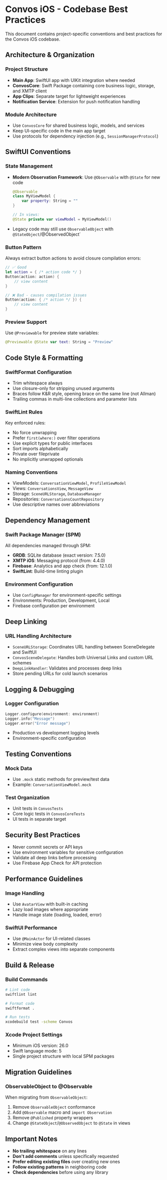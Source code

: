 # Convos iOS - Codebase Best Practices

This document contains project-specific conventions and best practices for the Convos iOS codebase.

## Architecture & Organization

### Project Structure
- **Main App**: SwiftUI app with UIKit integration where needed
- **ConvosCore**: Swift Package containing core business logic, storage, and XMTP client
- **App Clips**: Separate target for lightweight experiences
- **Notification Service**: Extension for push notification handling

### Module Architecture
- Use `ConvosCore` for shared business logic, models, and services
- Keep UI-specific code in the main app target
- Use protocols for dependency injection (e.g., `SessionManagerProtocol`)

## SwiftUI Conventions

### State Management
- **Modern Observation Framework**: Use `@Observable` with `@State` for new code
  ```swift
  @Observable
  class MyViewModel {
      var property: String = ""
  }

  // In views:
  @State private var viewModel = MyViewModel()
  ```
- Legacy code may still use `ObservableObject` with `@StateObject`/@ObservedObject`

### Button Pattern
Always extract button actions to avoid closure compilation errors:
```swift
// ✅ Good
let action = { /* action code */ }
Button(action: action) {
    // view content
}

// ❌ Bad - causes compilation issues
Button(action: { /* action */ }) {
    // view content
}
```

### Preview Support
Use `@Previewable` for preview state variables:
```swift
@Previewable @State var text: String = "Preview"
```

## Code Style & Formatting

### SwiftFormat Configuration
- Trim whitespace always
- Use closure-only for stripping unused arguments
- Braces follow K&R style, opening brace on the same line (not Allman)
- Trailing commas in multi-line collections and parameter lists

### SwiftLint Rules
Key enforced rules:
- No force unwrapping
- Prefer `first(where:)` over filter operations
- Use explicit types for public interfaces
- Sort imports alphabetically
- Private over fileprivate
- No implicitly unwrapped optionals

### Naming Conventions
- ViewModels: `ConversationViewModel`, `ProfileViewModel`
- Views: `ConversationsView`, `MessageView`
- Storage: `SceneURLStorage`, `DatabaseManager`
- Repositories: `ConversationsCountRepository`
- Use descriptive names over abbreviations

## Dependency Management

### Swift Package Manager (SPM)
All dependencies managed through SPM:
- **GRDB**: SQLite database (exact version: 7.5.0)
- **XMTP iOS**: Messaging protocol (from: 4.4.0)
- **Firebase**: Analytics and app check (from: 12.1.0)
- **SwiftLint**: Build-time linting plugin

### Environment Configuration
- Use `ConfigManager` for environment-specific settings
- Environments: Production, Development, Local
- Firebase configuration per environment

## Deep Linking

### URL Handling Architecture
- `SceneURLStorage`: Coordinates URL handling between SceneDelegate and SwiftUI
- `ConvosSceneDelegate`: Handles both Universal Links and custom URL schemes
- `DeepLinkHandler`: Validates and processes deep links
- Store pending URLs for cold launch scenarios

## Logging & Debugging

### Logger Configuration
```swift
Logger.configure(environment: environment)
Logger.info("Message")
Logger.error("Error message")
```
- Production vs development logging levels
- Environment-specific configuration

## Testing Conventions

### Mock Data
- Use `.mock` static methods for preview/test data
- Example: `ConversationViewModel.mock`

### Test Organization
- Unit tests in `ConvosTests`
- Core logic tests in `ConvosCoreTests`
- UI tests in separate target

## Security Best Practices

- Never commit secrets or API keys
- Use environment variables for sensitive configuration
- Validate all deep links before processing
- Use Firebase App Check for API protection

## Performance Guidelines

### Image Handling
- Use `AvatarView` with built-in caching
- Lazy load images where appropriate
- Handle image state (loading, loaded, error)

### SwiftUI Performance
- Use `@MainActor` for UI-related classes
- Minimize view body complexity
- Extract complex views into separate components

## Build & Release

### Build Commands
```bash
# Lint code
swiftlint lint

# Format code
swiftformat .

# Run tests
xcodebuild test -scheme Convos
```

### Xcode Project Settings
- Minimum iOS version: 26.0
- Swift language mode: 5
- Single project structure with local SPM packages

## Migration Guidelines

### ObservableObject to @Observable
When migrating from `ObservableObject`:
1. Remove `ObservableObject` conformance
2. Add `@Observable` macro and `import Observation`
3. Remove `@Published` property wrappers
4. Change `@StateObject`/`@ObservedObject` to `@State` in views

## Important Notes

- **No trailing whitespace** on any lines
- **Don't add comments** unless specifically requested
- **Prefer editing existing files** over creating new ones
- **Follow existing patterns** in neighboring code
- **Check dependencies** before using any library

